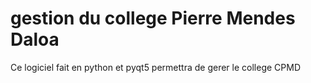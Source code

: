 # gestion du college Pierre Mendes Daloa

Ce logiciel fait en python et pyqt5 permettra de gerer le college CPMD
